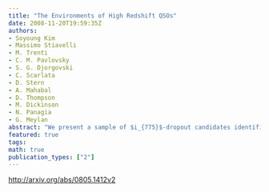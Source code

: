 ```yaml
---
title: "The Environments of High Redshift QSOs"
date: 2008-11-20T19:59:35Z
authors:
- Soyoung Kim
- Massimo Stiavelli
- M. Trenti
- C. M. Pavlovsky
- S. G. Djorgovski
- C. Scarlata
- D. Stern
- A. Mahabal
- D. Thompson
- M. Dickinson
- N. Panagia
- G. Meylan
abstract: "We present a sample of $i_{775}$-dropout candidates identified in five Hubble Advanced Camera for Surveys fields centered on Sloan Digital Sky Survey QSOs at redshift $zsim 6$. Our fields are as deep as the Great Observatory Origins Deep Survey (GOODS) ACS images which are used as a reference field sample. We find them to be overdense in two fields, underdense in two fields, and as dense as the average density of GOODS in one field. The two excess fields show significantly different color distributions from that of GOODS at the 99% confidence level, strengthening the idea that the excess objects are indeed associated with the QSO. The distribution of $i_{775}$-dropout counts in the five fields is broader than that derived from GOODS at the 80% to 96% confidence level, depending on which selection criteria were adopted to identify $i_{775}$-dropouts; its width cannot be explained by cosmic variance alone. Thus, QSOs seem to affect their environments in complex ways. We suggest the picture where the highest redshift QSOs are located in very massive overdensities and are therefore surrounded by an overdensity of lower mass halos. Radiative feedback by the QSO can in some cases prevent halos from becoming galaxies, thereby generating in extreme cases an underdensity of galaxies. The presence of both enhancement and suppression is compatible with the expected differences between lines of sight at the end of reionization as the presence of residual diffuse neutral hydrogen would provide young galaxies with shielding from the radiative effects of the QSO."
featured: true
tags:
math: true
publication_types: ["2"]
---
```

http://arxiv.org/abs/0805.1412v2
